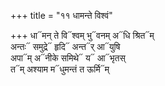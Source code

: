 +++
title = "११ धामन्ते विश्वं"

+++
धा᳓मन् ते वि᳓श्वम् भु᳓वनम् अ᳓धि श्रित᳓म्  
अन्तः᳓ समुद्रे᳓ हृदि᳓ अन्त᳓र् आ᳓युषि  
अपा᳓म् अ᳓नीके समिथे᳓ य᳓ आ᳓भृतस्  
त᳓म् अश्याम म᳓धुमन्तं त ऊर्मि᳓म्